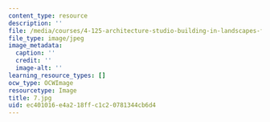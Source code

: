 ```yaml
---
content_type: resource
description: ''
file: /media/courses/4-125-architecture-studio-building-in-landscapes-fall-2002/ec401016e4a218ffc1c20781344cb6d4_7.jpg
file_type: image/jpeg
image_metadata:
  caption: ''
  credit: ''
  image-alt: ''
learning_resource_types: []
ocw_type: OCWImage
resourcetype: Image
title: 7.jpg
uid: ec401016-e4a2-18ff-c1c2-0781344cb6d4
---
```

